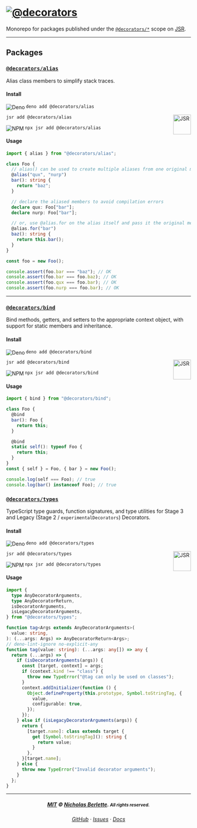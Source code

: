 # [![@][@]decorators][docs]

Monorepo for packages published under the [`@decorators/*`][JSR] scope on [JSR].

---

## Packages

### [`@decorators/alias`][@decorators/alias]

Alias class members to simplify stack traces.

#### Install

<img align="left" src="https://api.iconify.design/logos:deno.svg?height=3.333rem&width=3rem&inline=true" alt="Deno" />

```sh
deno add @decorators/alias
```

[<img align="right" src="https://jsr.io/logo-square.svg" width="48" height="54" alt="JSR" />][jsr]

```sh
jsr add @decorators/alias
```

<img align="left" src="https://api.iconify.design/logos:npm.svg?height=3.666rem&width=4rem&inline=true" alt="NPM">

```sh
npx jsr add @decorators/alias
```

#### Usage

```ts
import { alias } from "@decorators/alias";

class Foo {
  // alias() can be used to create multiple aliases from one original member
  @alias("qux", "nurp")
  bar(): string {
    return "baz";
  }

  // declare the aliased members to avoid compilation errors
  declare qux: Foo["bar"];
  declare nurp: Foo["bar"];

  // or, use @alias.for on the alias itself and pass it the original member name.
  @alias.for("bar")
  baz(): string {
    return this.bar();
  }
}

const foo = new Foo();

console.assert(foo.bar === "baz"); // OK
console.assert(foo.bar === foo.baz); // OK
console.assert(foo.qux === foo.bar); // OK
console.assert(foo.nurp === foo.bar); // OK
```

---

### [`@decorators/bind`][@decorators/bind]

Bind methods, getters, and setters to the appropriate context object, with
support for static members and inheritance.

#### Install

<img align="left" src="https://api.iconify.design/logos:deno.svg?height=3.333rem&width=3rem&inline=true" alt="Deno" />

```sh
deno add @decorators/bind
```

[<img align="right" src="https://jsr.io/logo-square.svg" width="48" height="54" alt="JSR" />][jsr]

```sh
jsr add @decorators/bind
```

<img align="left" src="https://api.iconify.design/logos:npm.svg?height=3.666rem&width=4rem&inline=true" alt="NPM">

```sh
npx jsr add @decorators/bind
```

#### Usage

```ts
import { bind } from "@decorators/bind";

class Foo {
  @bind
  bar(): Foo {
    return this;
  }

  @bind
  static self(): typeof Foo {
    return this;
  }
}
const { self } = Foo, { bar } = new Foo();

console.log(self === Foo); // true
console.log(bar() instanceof Foo); // true
```

### [`@decorators/types`][@decorators/types]

TypeScript type guards, function signatures, and type utilities for Stage 3 and
Legacy (Stage 2 / `experimentalDecorators`) Decorators.

#### Install

<img align="left" src="https://api.iconify.design/logos:deno.svg?height=3.333rem&width=3rem&inline=true" alt="Deno" />

```sh
deno add @decorators/types
```

[<img align="right" src="https://jsr.io/logo-square.svg" width="48" height="54" alt="JSR" />][jsr]

```sh
jsr add @decorators/types
```

<img align="left" src="https://api.iconify.design/logos:npm.svg?height=3.666rem&width=4rem&inline=true" alt="NPM">

```sh
npx jsr add @decorators/types
```

#### Usage

```ts
import {
  type AnyDecoratorArguments,
  type AnyDecoratorReturn,
  isDecoratorArguments,
  isLegacyDecoratorArguments,
} from "@decorators/types";

function tag<Args extends AnyDecoratorArguments>(
  value: string,
): (...args: Args) => AnyDecoratorReturn<Args>;
// deno-lint-ignore no-explicit-any
function tag(value: string): (...args: any[]) => any {
  return (...args) => {
    if (isDecoratorArguments(args)) {
      const [target, context] = args;
      if (context.kind !== "class") {
        throw new TypeError("@tag can only be used on classes");
      }
      context.addInitializer(function () {
        Object.defineProperty(this.prototype, Symbol.toStringTag, {
          value,
          configurable: true,
        });
      });
    } else if (isLegacyDecoratorArguments(args)) {
      return {
        [target.name]: class extends target {
          get [Symbol.toStringTag](): string {
            return value;
          }
        },
      }[target.name];
    } else {
      throw new TypeError("Invalid decorator arguments");
    }
  };
}
```

---

<div align="center">

##### **[MIT]** © **[Nicholas Berlette]**. <small>All rights reserved.</small>

###### [GitHub] · [Issues] · [Docs]

</div>

[@decorators/alias]: https://github.com/nberlette/decorators/tree/main/packages/alias#readme "Check out '@decorators/alias' and more over at the GitHub monorepo!"
[@decorators/bind]: https://github.com/nberlette/decorators/tree/main/packages/bind#readme "Check out '@decorators/bind' and more over at the GitHub monorepo!"
[@decorators/types]: https://github.com/nberlette/decorators/tree/main/packages/tag#readme "Check out '@decorators/types' and more over at the GitHub monorepo!"
[GitHub]: https://github.com/nberlette/decorators/tree/main/packages/bind#readme "Check out all the '@decorators/*' packages over at the GitHub monorepo!"
[MIT]: https://nick.mit-license.org "MIT © 2024+ Nicholas Berlette. All rights reserved."
[Nicholas Berlette]: https://github.com/nberlette "Nicholas Berlette on GitHub"
[Issues]: https://github.com/nberlette/decorators/issues "GitHub Issue Tracker for '@decorators/*' packages"
[Open an Issue]: https://github.com/nberlette/decorators/issues/new?assignees=nberlette&labels=bugs&title=%5Bbind%5D+ "Found a bug? Let's squash it!"
[Docs]: https://n.berlette.com/decorators "View @decorators API docs"
[JSR]: https://jsr.io/@decorators "View @decorators/* packages on JSR"
[Stage 3 Decorators]: https://github.com/tc39/proposal-decorators "TC39 Proposal: Decorators"
[@]: https://api.iconify.design/streamline:mail-sign-at-email-at-sign-read-address.svg?width=2.5rem&height=1.4rem&color=%23fb0
